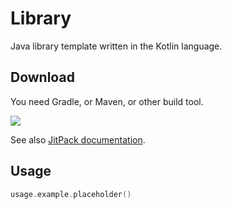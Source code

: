 # Library

Java library template written in the Kotlin language.

## Download

You need Gradle, or Maven, or other build tool.

[![](https://jitpack.io/v/demidko/library.svg)](https://jitpack.io/#demidko/library)

See also [JitPack documentation](https://jitpack.io/docs/#publishing-on-jitpack).

## Usage

```kotlin
usage.example.placeholder()
```






